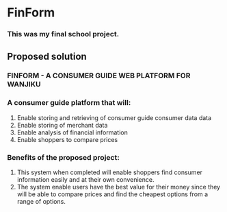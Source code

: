 # FinForm
### This was my final school project.

## Proposed solution

### FINFORM - A CONSUMER GUIDE WEB PLATFORM FOR WANJIKU

### A consumer guide platform that will:

1. Enable storing and retrieving of consumer guide consumer data data
2. Enable storing of merchant data
3. Enable analysis of financial information
4. Enable shoppers to compare prices

### Benefits of the proposed project:

1. This system when completed will enable shoppers find consumer information easily and
at their own convenience.
2. The system enable users have the best value for their money since they will be able to
compare prices and find the cheapest options from a range of options.
